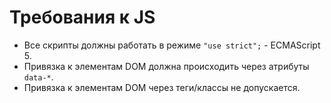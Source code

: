 # Требования к JS

 * Все скрипты должны работать в режиме `"use strict";` - ECMAScript 5.
 * Привязка к элементам DOM должна происходить через атрибуты `data-*`.
 * Привязка к элементам DOM через теги/классы не допускается.
 